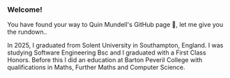 ### Welcome!

You have found your way to Quin Mundell's GitHub page 🎉, let me give you the rundown..

In 2025, I graduated from Solent University in Southampton, England. I was studying Software Engineering Bsc and I graduated with a First Class Honors.
Before this I did an education at Barton Peveril College with qualifications in Maths, Further Maths and Computer Science.



<!--
**qumundell/qumundell** is a ✨ _special_ ✨ repository because its `README.md` (this file) appears on your GitHub profile.

Here are some ideas to get you started:

- 🔭 I’m currently working on ...
- 🌱 I’m currently learning ...
- 👯 I’m looking to collaborate on ...
- 🤔 I’m looking for help with ...
- 💬 Ask me about ...
- 📫 How to reach me: ...
- 😄 Pronouns: ...
- ⚡ Fun fact: ...
-->
